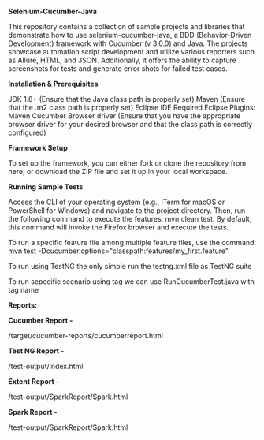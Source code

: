 **Selenium-Cucumber-Java**

This repository contains a collection of sample projects and libraries that demonstrate how to use selenium-cucumber-java, a BDD (Behavior-Driven Development) framework with Cucumber (v 3.0.0) and Java. The projects showcase automation script development and utilize various reporters such as Allure, HTML, and JSON. Additionally, it offers the ability to capture screenshots for tests and generate error shots for failed test cases.

**Installation & Prerequisites**

JDK 1.8+ (Ensure that the Java class path is properly set)
Maven (Ensure that the .m2 class path is properly set)
Eclipse IDE
Required Eclipse Plugins:
Maven
Cucumber
Browser driver (Ensure that you have the appropriate browser driver for your desired browser and that the class path is correctly configured)

**Framework Setup**

To set up the framework, you can either fork or clone the repository from here, or download the ZIP file and set it up in your local workspace.

**Running Sample Tests**

Access the CLI of your operating system (e.g., iTerm for macOS or PowerShell for Windows) and navigate to the project directory. Then, run the following command to execute the features: mvn clean test. By default, this command will invoke the Firefox browser and execute the tests.

To run a specific feature file among multiple feature files, use the command: mvn test -Dcucumber.options="classpath:features/my_first.feature".

To run using TestNG the only simple run the testng.xml file as TestNG suite

To run sepecific scenario using tag we can use RunCucumberTest.java with tag name

**Reports:**

**Cucumber Report -**

/target/cucumber-reports/cucumberreport.html

**Test NG Report -**

/test-output/index.html

**Extent Report -**

/test-output/SparkReport/Spark.html

**Spark Report -**

/test-output/SparkReport/Spark.html

